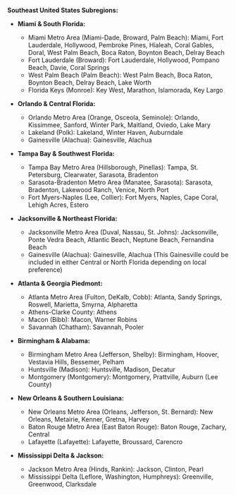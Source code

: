 **Southeast United States Subregions:**

- **Miami & South Florida:**

  - Miami Metro Area (Miami-Dade, Broward, Palm Beach): Miami, Fort Lauderdale, Hollywood, Pembroke Pines, Hialeah, Coral Gables, Doral, West Palm Beach, Boca Raton, Boynton Beach, Delray Beach
  - Fort Lauderdale (Broward): Fort Lauderdale, Hollywood, Pompano Beach, Davie, Coral Springs
  - West Palm Beach (Palm Beach): West Palm Beach, Boca Raton, Boynton Beach, Delray Beach, Lake Worth
  - Florida Keys (Monroe): Key West, Marathon, Islamorada, Key Largo

- **Orlando & Central Florida:**

  - Orlando Metro Area (Orange, Osceola, Seminole): Orlando, Kissimmee, Sanford, Winter Park, Maitland, Oviedo, Lake Mary
  - Lakeland (Polk): Lakeland, Winter Haven, Auburndale
  - Gainesville (Alachua): Gainesville, Alachua

- **Tampa Bay & Southwest Florida:**

  - Tampa Bay Metro Area (Hillsborough, Pinellas): Tampa, St. Petersburg, Clearwater, Sarasota, Bradenton
  - Sarasota-Bradenton Metro Area (Manatee, Sarasota): Sarasota, Bradenton, Lakewood Ranch, Venice, North Port
  - Fort Myers-Naples (Lee, Collier): Fort Myers, Naples, Cape Coral, Lehigh Acres, Estero

- **Jacksonville & Northeast Florida:**

  - Jacksonville Metro Area (Duval, Nassau, St. Johns): Jacksonville, Ponte Vedra Beach, Atlantic Beach, Neptune Beach, Fernandina Beach
  - Gainesville (Alachua): Gainesville, Alachua (This Gainesville could be included in either Central or North Florida depending on local preference)

- **Atlanta & Georgia Piedmont:**

  - Atlanta Metro Area (Fulton, DeKalb, Cobb): Atlanta, Sandy Springs, Roswell, Marietta, Smyrna, Alpharetta
  - Athens-Clarke County: Athens
  - Macon (Bibb): Macon, Warner Robins
  - Savannah (Chatham): Savannah, Pooler

- **Birmingham & Alabama:**

  - Birmingham Metro Area (Jefferson, Shelby): Birmingham, Hoover, Vestavia Hills, Bessemer, Pelham
  - Huntsville (Madison): Huntsville, Madison, Decatur
  - Montgomery (Montgomery): Montgomery, Prattville, Auburn (Lee County)

- **New Orleans & Southern Louisiana:**

  - New Orleans Metro Area (Orleans, Jefferson, St. Bernard): New Orleans, Metairie, Kenner, Gretna, Harvey
  - Baton Rouge Metro Area (East Baton Rouge): Baton Rouge, Zachary, Central
  - Lafayette (Lafayette): Lafayette, Broussard, Carencro

- **Mississippi Delta & Jackson:**
  - Jackson Metro Area (Hinds, Rankin): Jackson, Clinton, Pearl
  - Mississippi Delta (Leflore, Washington, Humphreys): Greenville, Greenwood, Clarksdale
